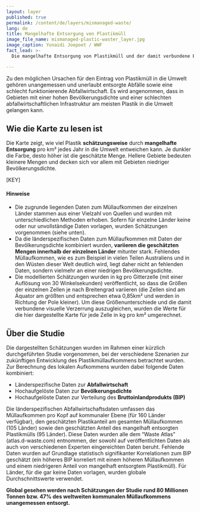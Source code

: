 ```yaml
---
layout: layer
published: true
permalink: /content/de/layers/mismanaged-waste/
lang: de
title: Mangelhafte Entsorgung von Plastikmüll
image_file_name: mismanaged-plastic-waster_layer.jpg
image_caption: Yunaidi Joepoet / WWF
fact_lead: >-
  Die mangelhafte Entsorgung von Plastikmüll und der damit verbundene Eintrag in unsere Umwelt ist ein wachsendes globales Problem. Wind und Regen sorgen dafür, dass der Plastikmüll in unsere Flüsse und damit ins Meer gelangt, wo er die dort lebenden Tiere gefährdet und in die Nahrungskette gelangen kann.

---
```


Zu den möglichen Ursachen für den Eintrag von Plastikmüll in die Umwelt gehören unangemessen und unerlaubt entsorgte Abfälle sowie eine schlecht funktionierende  Abfallwirtschaft. Es wird angenommen, dass in Gebieten mit einer hohen Bevölkerungsdichte und einer schlechten abfallwirtschaftlichen Infrastruktur am meisten Plastik in die Umwelt gelangen kann.

## Wie die Karte zu lesen ist

Die Karte zeigt, wie viel Plastik **schätzungsweise** durch **mangelhafte Entsorgung** pro km² jedes Jahr in die Umwelt entweichen kann. Je dunkler die Farbe, desto höher ist die geschätzte Menge. Hellere Gebiete bedeuten kleinere Mengen und decken sich vor allem mit Gebieten niedriger Bevölkerungsdichte.

[KEY]

#### Hinweise

* Die zugrunde liegenden Daten zum Müllaufkommen der einzelnen Länder stammen aus einer Vielzahl von Quellen und wurden mit unterschiedlichen Methoden erhoben. Sofern für einzelne Länder keine oder nur unvollständige Daten vorlagen, wurden Schätzungen vorgenommen (siehe unten).
* Da die länderspezifischen Daten zum Müllaufkommen mit Daten der Bevölkerungsdichte kombiniert wurden, **variieren die geschätzten Mengen innerhalb der einzelnen Länder** mitunter stark. Fehlendes Müllaufkommen, wie es zum Beispiel in vielen Teilen Australiens und in den Wüsten dieser Welt deutlich wird, liegt daher nicht an fehlenden Daten, sondern vielmehr an einer niedrigen Bevölkerungsdichte.
* Die modellierten Schätzungen wurden in kg pro Gitterzelle (mit einer Auflösung von 30 Winkelsekunden) veröffentlicht, so dass die Größen der einzelnen Zellen je nach Breitengrad variieren (die Zellen sind am Äquator am größten und entsprechen etwa 0,85km² und werden in Richtung der Pole kleiner). Um diese Größenunterschiede und die damit verbundene visuelle Verzerrung auszugleichen, wurden die Werte für die hier dargestellte Karte für jede Zelle in kg pro km² umgerechnet.


## Über die Studie

Die dargestellten Schätzungen wurden im Rahmen einer kürzlich durchgeführten Studie vorgenommen, bei der verschiedene Szenarien zur zukünftigen Entwicklung des Plastikmüllaufkommens betrachtet wurden. Zur Berechnung des lokalen Aufkommens wurden dabei folgende Daten kombiniert:

* Länderspezifische Daten zur **Abfallwirtschaft**
* Hochaufgelöste Daten zur **Bevölkerungsdichte**
* Hochaufgelöste Daten zur Verteilung des **Bruttoinlandprodukts (BIP)**

Die länderspezifischen Abfallwirtschaftsdaten umfassen das Müllaufkommen pro Kopf auf kommunaler Ebene (für 160 Länder verfügbar), den geschätzten Plastikanteil am gesamten Müllaufkommen (105 Länder) sowie den geschätzten Anteil des mangelhaft entsorgten Plastikmülls (95 Länder). Diese Daten wurden alle dem “Waste Atlas” (atlas.d-waste.com) entnommen, der sowohl auf veröffentlichten Daten als auch von verschiedenen Experten eingereichten Daten beruht. Fehlende Daten wurden auf Grundlage statistisch signifikanter Korrelationen zum BIP geschätzt (ein höheres BIP korreliert mit einem höheren Müllaufkommen und einem niedrigeren Anteil von mangelhaft entsorgtem Plastikmüll). Für Länder, für die gar keine Daten vorlagen, wurden globale Durchschnittswerte verwendet.

**Global gesehen werden nach Schätzungen der Studie rund 80 Millionen Tonnen bzw. 47% des weltweiten kommunalen Müllaufkommens unangemessen entsorgt.**
